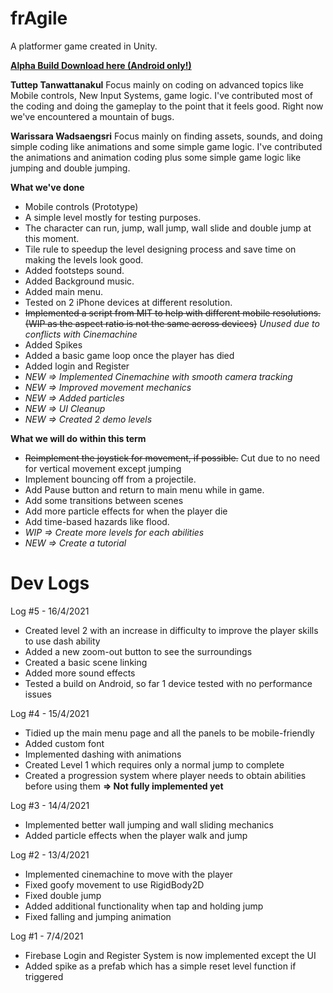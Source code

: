 # frAgile
A platformer game created in Unity.

[**Alpha Build Download here (Android only!)**](https://drive.google.com/file/d/1PAizM0vHerP0BFZP7XPGQVzOp6EvbFs4/view?usp=sharing)

**Tuttep Tanwattanakul**
Focus mainly on coding on advanced topics like Mobile controls, New Input Systems, game logic. I've contributed most of the coding and doing the gameplay to the point that it feels good. Right now we've encountered a mountain of bugs.

**Warissara Wadsaengsri**
Focus mainly on finding assets, sounds, and doing simple coding like animations and some simple game logic. I've contributed the animations and animation coding plus some simple game logic like jumping and double jumping.

**What we've done**
- Mobile controls (Prototype)
- A simple level mostly for testing purposes.
- The character can run, jump, wall jump, wall slide and double jump at this moment.
- Tile rule to speedup the level designing process and save time on making the levels look good.
- Added footsteps sound.
- Added Background music.
- Added main menu.
- Tested on 2 iPhone devices at different resolution.
- ~~Implemented a script from MIT to help with different mobile resolutions. (WIP as the aspect ratio is not the same across devices)~~ *Unused due to conflicts with Cinemachine*
- Added Spikes
- Added a basic game loop once the player has died
- Added login and Register
- *NEW => Implemented Cinemachine with smooth camera tracking*
- *NEW => Improved movement mechanics*
- *NEW => Added particles*
- *NEW => UI Cleanup*
- *NEW => Created 2 demo levels*

**What we will do within this term**
- ~~Reimplement the joystick for movement, if possible.~~ Cut due to no need for vertical movement except jumping
- Implement bouncing off from a projectile.
- Add Pause button and return to main menu while in game.
- Add some transitions between scenes
- Add more particle effects for when the player die
- Add time-based hazards like flood.
- *WIP => Create more levels for each abilities*
- *NEW => Create a tutorial*

# Dev Logs

Log #5 - 16/4/2021
- Created level 2 with an increase in difficulty to improve the player skills to use dash ability
- Added a new zoom-out button to see the surroundings
- Created a basic scene linking
- Added more sound effects
- Tested a build on Android, so far 1 device tested with no performance issues

Log #4 - 15/4/2021
- Tidied up the main menu page and all the panels to be mobile-friendly
- Added custom font
- Implemented dashing with animations
- Created Level 1 which requires only a normal jump to complete
- Created a progression system where player needs to obtain abilities before using them **=> Not fully implemented yet**

Log #3 - 14/4/2021
- Implemented better wall jumping and wall sliding mechanics
- Added particle effects when the player walk and jump

Log #2 - 13/4/2021
- Implemented cinemachine to move with the player
- Fixed goofy movement to use RigidBody2D
- Fixed double jump
- Added additional functionality when tap and holding jump
- Fixed falling and jumping animation

Log #1 - 7/4/2021
- Firebase Login and Register System is now implemented except the UI
- Added spike as a prefab which has a simple reset level function if triggered
